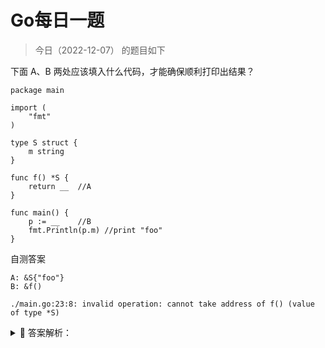 # Go每日一题

> 今日（2022-12-07） 的题目如下

下面 A、B 两处应该填入什么代码，才能确保顺利打印出结果？

```golang
package main

import (
	"fmt"
)

type S struct {
	m string
}

func f() *S {
	return __  //A
}

func main() {
	p := __    //B
	fmt.Println(p.m) //print "foo"
}
```

自测答案

```
A: &S{"foo"}
B: &f()

./main.go:23:8: invalid operation: cannot take address of f() (value of type *S)
```

<details>
<summary style="cursor: pointer">🔑 答案解析：</summary>
<div>

参考答案及解析：

A. `&S{"foo"}`
B. `*f()` 或者 `f()`

f() 函数返回参数是指针类型，所以可以用 & 取结构体的指针；
B 处，如果填 `*f()`，则 p 是 S 类型；如果填 `f()`，则 p 是 `*S` 类型，不过都可以使用 `p.m` 取得结构体的成员。

</div>
</details>